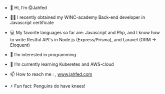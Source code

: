 - 👋 Hi, I’m @Jahfed
- 👨‍🎓 I recently obtained my WINC-academy Back-end developer in Javascript certificate
- 💻 My favorite languages so far are: Javascript and Php, and I know how to write Restful API's in Node.js (Express/Prisma), and Laravel (ORM -> Eloquent)
- 👀 I’m interested in programming
- 🌱 I’m currently learning Kuberetes and AWS-cloud
- 📫 How to reach me : , www.jahfed.com

- ⚡ Fun fact: Penguins do have knees!

<!---
Jahfed/Jahfed is a ✨ special ✨ repository because its `README.md` (this file) appears on your GitHub profile.
You can click the Preview link to take a look at your changes.
--->
